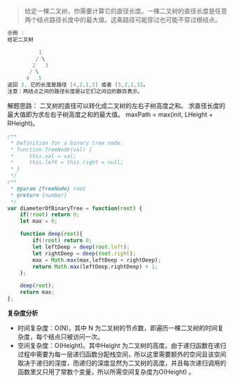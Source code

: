 > 给定一棵二叉树，你需要计算它的直径长度。一棵二叉树的直径长度是任意两个结点路径长度中的最大值。这条路径可能穿过也可能不穿过根结点。

```c
示例 :
给定二叉树

          1
         / \
        2   3
       / \     
      4   5    
返回 3, 它的长度是路径 [4,2,1,3] 或者 [5,2,1,3]。
注意：两结点之间的路径长度是以它们之间边的数目表示。
```
解题思路：
二叉树的直径可以转化成二叉树的左右子树高度之和。
求直径长度的最大值即为求左右子树高度之和的最大值。
maxPath = max(init, LHeight + RHeight)。

```javascript
/**
 * Definition for a binary tree node.
 * function TreeNode(val) {
 *     this.val = val;
 *     this.left = this.right = null;
 * }
 */
/**
 * @param {TreeNode} root
 * @return {number}
 */
var diameterOfBinaryTree = function(root) {
    if(!root) return 0;
    let max = 0; 

    function deep(root){
        if(!root) return 0;
        let leftDeep = deep(root.left);
        let rightDeep = deep(root.right);
        max = Math.max(max,leftDeep + rightDeep);
        return Math.max(leftDeep,rightDeep) + 1;
    };

    deep(root);
    return max;
};
```
**复杂度分析**

 * 时间复杂度：O(N)，其中 N 为二叉树的节点数，即遍历一棵二叉树的时间复杂度，每个结点只被访问一次。
 * 空间复杂度：O(Height)。其中Height 为二叉树的高度。由于递归函数在递归过程中需要为每一层递归函数分配栈空间，所以这里需要额外的空间且该空间取决于递归的深度，而递归的深度显然为二叉树的高度，并且每次递归调用的函数里又只用了常数个变量，所以所需空间复杂度为O(Height) 。
